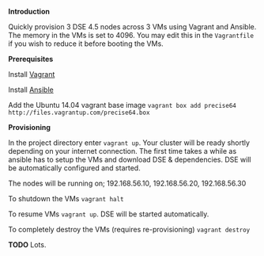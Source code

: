 **Introduction**

Quickly provision 3 DSE 4.5 nodes across 3 VMs using Vagrant and Ansible. The memory in the VMs is set to 4096. You may edit this in the ```Vagrantfile``` if you wish to reduce it before booting the VMs.

**Prerequisites**

Install [Vagrant](https://www.vagrantup.com/downloads)

Install [Ansible](http://docs.ansible.com/intro_installation.html)

Add the Ubuntu 14.04 vagrant base image ```vagrant box add precise64 http://files.vagrantup.com/precise64.box```

**Provisioning**

In the project directory enter ```vagrant up```. Your cluster will be ready shortly depending on your internet connection. The first time takes a while as ansible has to setup the VMs and download DSE & dependencies. DSE will be automatically configured and started.

The nodes will be running on; 192.168.56.10, 192.168.56.20, 192.168.56.30

To shutdown the VMs ```vagrant halt```

To resume VMs ```vagrant up```. DSE will be started automatically.

To completely destroy the VMs (requires re-provisioning) ```vagrant destroy```

**TODO**
Lots.
